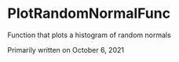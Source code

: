 # PlotRandomNormalFunc
Function that plots a histogram of random normals

Primarily written on October 6, 2021
